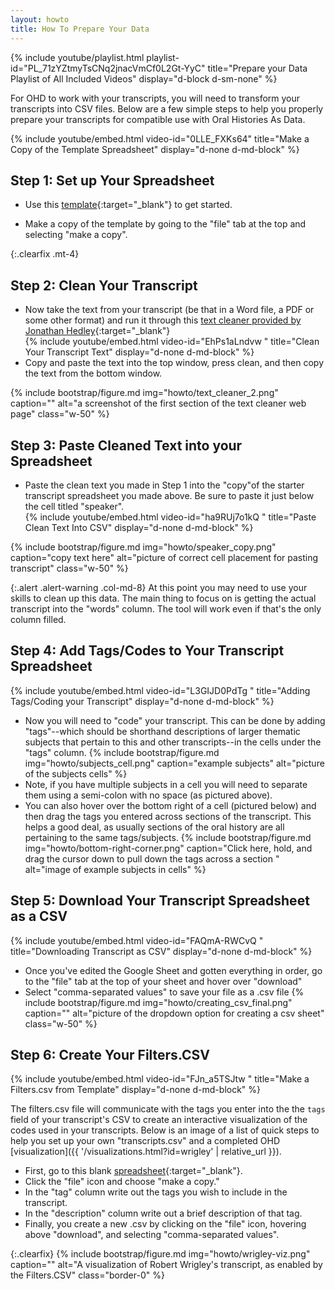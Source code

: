 ```yaml
---
layout: howto
title: How To Prepare Your Data
---
```

{% include youtube/playlist.html playlist-id="PL_71zYZtmyTsCNq2jnacVmCf0L2Gt-YyC" title="Prepare your Data Playlist of All Included Videos" display="d-block d-sm-none" %}

For OHD to work with your transcripts, you will need to transform your transcripts into CSV files.
Below are a few simple steps to help you properly prepare your transcripts for compatible use with Oral Histories As Data.  

{% include youtube/embed.html video-id="0LLE_FXKs64" title="Make a Copy of the Template Spreadsheet" display="d-none d-md-block" %}
## Step 1: Set up Your Spreadsheet

- Use this [template](https://docs.google.com/spreadsheets/d/1uWrPMItiP-XOSkm7gyC8b9bl3tpSQRj9zLzS5y8QnW0/edit?usp=sharing){:target="_blank"} to get started. 

- Make a copy of the template by going to the "file" tab at the top and selecting "make a copy". 

{:.clearfix .mt-4}
## Step 2: Clean Your Transcript

- Now take the text from your transcript (be that in a Word file, a PDF or some other format) and run it through this [text cleaner provided by Jonathan Hedley](https://jhy.io/tools/convert-word-to-plain-text){:target="_blank"}  
{% include youtube/embed.html  video-id="EhPs1aLndvw " title="Clean Your Transcript Text" display="d-none d-md-block" %}
- Copy and paste the text into the top window, press clean, and then copy the text from the bottom window. 

{% include bootstrap/figure.md img="howto/text_cleaner_2.png" caption="" alt="a screenshot of the first section of the text cleaner web page" class="w-50" %}


## Step 3: Paste Cleaned Text into your Spreadsheet
- Paste the clean text you made in Step 1 into the "copy"of the starter transcript spreadsheet you made above. Be sure to paste it just below the cell titled "speaker".  
{% include youtube/embed.html  video-id="ha9RUj7o1kQ " title="Paste Clean Text Into CSV" display="d-none d-md-block" %}

{% include bootstrap/figure.md img="howto/speaker_copy.png" caption="copy text here" alt="picture of correct cell placement for pasting transcript" class="w-50" %}

{:.alert .alert-warning .col-md-8} 
At this point you may need to use your skills to clean up this data. The main thing to focus on is getting the actual transcript into the "words" column. The tool will work even if that's the only column filled. 

## Step 4: Add Tags/Codes to Your Transcript Spreadsheet

{% include youtube/embed.html  video-id="L3GIJD0PdTg " title="Adding Tags/Coding your Transcript" display="d-none d-md-block" %}

- Now you will need to "code" your transcript. This can be done by adding "tags"--which should be shorthand descriptions of larger thematic subjects that pertain to this and other transcripts--in the cells under the "tags" column.
{% include bootstrap/figure.md img="howto/subjects_cell.png" caption="example subjects" alt="picture of the subjects cells" %}
- Note, if you have multiple subjects in a cell you will need to separate them using a semi-colon with no space (as pictured above). 
- You can also hover over the bottom right of a cell (pictured below) and then drag the tags you entered across sections of the transcript. This helps a good deal, as usually sections of the oral history are all pertaining to the same tags/subjects. 
{% include bootstrap/figure.md img="howto/bottom-right-corner.png" caption="Click here, hold, and drag the cursor down to pull down the tags across a section " alt="image of example subjects in cells" %}


## Step 5: Download Your Transcript Spreadsheet as a CSV

{% include youtube/embed.html  video-id="FAQmA-RWCvQ " title="Downloading Transcript as CSV" display="d-none d-md-block" %}
- Once you've edited the Google Sheet and gotten everything in order, go to the "file" tab at the top of your sheet and hover over "download"
- Select "comma-separated values"  to save your file as a .csv file
{% include bootstrap/figure.md img="howto/creating_csv_final.png" caption="" alt="picture of the dropdown option for creating a csv sheet" class="w-50" %}


## Step 6: Create Your Filters.CSV 
{% include youtube/embed.html  video-id="FJn_a5TSJtw " title="Make a Filters.csv from Template" display="d-none d-md-block" %}

The filters.csv file will communicate with the tags you enter into the the `tags` field of your transcript's CSV to create an interactive visualization of the codes used in your transcripts.  Below is an image of a list of quick steps to help you set up your own "transcripts.csv" and a completed OHD [visualization]({{ '/visualizations.html?id=wrigley' | relative_url }}). 

- First, go to this blank [spreadsheet](https://docs.google.com/spreadsheets/d/1qPU-7LFZrIWcLiHuTqnlbnRD1869SJalJ5OCL7tGtzE/edit#gid=0){:target="_blank"}. 
- Click the "file" icon and choose "make a copy." 
- In the "tag" column write out the tags you wish to include in the transcript.
- In the "description" column write out a brief description of that tag. 
- Finally, you create a new .csv by clicking on the "file" icon, hovering above "download", and selecting "comma-separated values". 

{:.clearfix}
{% include bootstrap/figure.md img="howto/wrigley-viz.png" caption="" alt="A visualization of Robert Wrigley's transcript, as enabled by the Filters.CSV" class="border-0" %}

